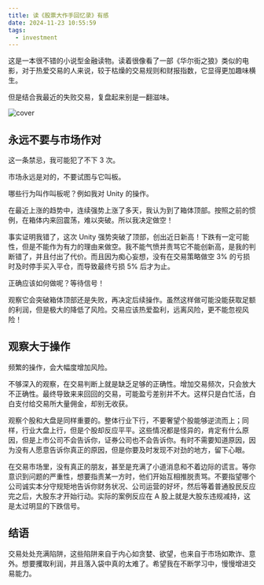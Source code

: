 ```yaml
---
title: 读《股票大作手回忆录》有感
date: 2024-11-23 10:55:59
tags:
  - investment
---
```


这是一本很不错的小说型金融读物。读着很像看了一部《华尔街之狼》类似的电影，对于热爱交易的人来说，较于枯燥的交易规则和财报指数，它显得更加趣味横生。

但是结合我最近的失败交易，复盘起来别是一翻滋味。

![cover](cover.jpg)
<!--more-->

## 永远不要与市场作对

这一条禁忌，我可能犯了不下 3 次。

市场永远是对的，不要试图与它叫板。

哪些行为叫作叫板呢？例如我对 Unity 的操作。

在最近上涨的趋势中，连续强势上涨了多天，我认为到了箱体顶部。按照之前的惯例，在箱体内来回震荡，难以突破。所以我决定做空！

事实证明我错了，这次 Unity 强势突破了顶部，创出近日新高！下跌有一定可能性，但是不能作为有力的理由来做空。我不能气愤并责骂它不能创新高，是我的判断错了，并且付出了代价。而且因为痴心妄想，没有在交易策略做空 3% 的亏损时及时停手买入平仓，而导致最终亏损 5% 后才为止。

正确应该如何做呢？等待信号！

观察它会突破箱体顶部还是失败，再决定后续操作。虽然这样做可能没能获取足额的利润，但是极大的降低了风险。交易应该热爱盈利，远离风险，更不能忽视风险！

## 观察大于操作

频繁的操作，会大幅度增加风险。

不够深入的观察，在交易判断上就是缺乏足够的正确性。增加交易频次，只会放大不正确性。最终导致来来回回的交易，可能盈亏差别并不大。这样只是白忙活，白白支付给交易所大量佣金，却别无收获。

观察个股和大盘是同样重要的。整体行业下行，不要奢望个股能够逆流而上；同样，行业大盘上行，但是个股却反应平平。这些情况都是怪异的，肯定有什么原因，但是上市公司不会告诉你，证券公司也不会告诉你。有时不需要知道原因，因为没有人愿意告诉你真正的原因，但是你要及时发现不对劲的地方，留下心眼。

在交易市场里，没有真正的朋友，甚至是充满了小道消息和不着边际的谎言。等你意识到问题的严重性，想要指责某一方时，他们开始互相推脱责骂。不要指望哪个公司诚实本分守规矩地告诉你财务状况、公司运营的好坏，然后等着普通股民反应完之后，大股东才开始行动。实际的案例反应在 A 股上就是大股东违规减持，这是太过明显的下跌信号。

## 结语

交易处处充满陷阱，这些陷阱来自于内心如贪婪、欲望，也来自于市场如欺诈、意外。想要攫取利润，并且落入袋中真的太难了。希望我在不断学习中，慢慢增进交易能力。
